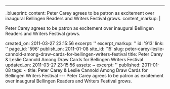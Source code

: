 ---
_blueprint:
  content: Peter Carey agrees to be patron as excitement over inaugural Bellingen
    Readers and Writers Festival grows.
  content_markup: |
    <p>Peter Carey agrees to be patron as excitement over inaugural Bellingen Readers and Writers Festival grows.</p>
  created_on: 2011-03-27 23:15:56
  excerpt: ''
  excerpt_markup: ''
  id: '913'
  link: ''
  page_id: '596'
  publish_on: 2011-01-08
  site_id: '15'
  slug: peter-carey-leslie-cannold-among-draw-cards-for-bellingen-writers-festival
  title: Peter Carey & Leslie Cannold Among Draw Cards for Bellingen Writers Festival
  updated_on: 2011-03-27 23:15:56
assets: ~
excerpt: ''
published: 2011-01-08
tags: ~
title: Peter Carey & Leslie Cannold Among Draw Cards for Bellingen Writers Festival
--- Peter Carey agrees to be patron as excitement over inaugural Bellingen Readers
  and Writers Festival grows.
